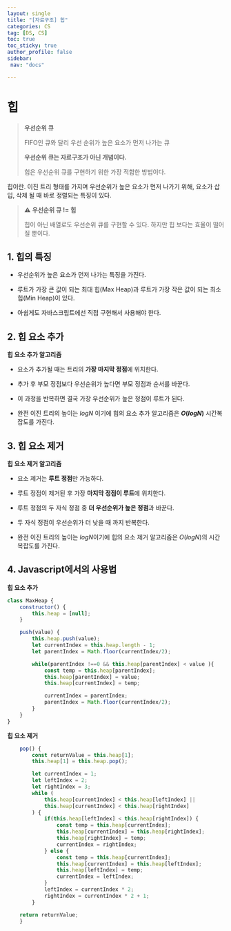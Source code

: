 ```yaml
---
layout: single
title: "[자료구조] 힙"
categories: CS
tag: [DS, CS]
toc: true
toc_sticky: true
author_profile: false
sidebar:
 nav: "docs"

---
```


# 힙

> **우선순위 큐**
> 
> FIFO인 큐와 달리 우선 순위가 높은 요소가 먼저 나가는 큐
> 
> **우선순위 큐는 자료구조가 아닌 개념이다.**
> 
> 힙은 우선순위 큐를 구현하기 위한 가장 적합한 방법이다.

힙이란. 이진 트리 형태를 가지며 우선순위가 높은 요소가 먼저 나가기 위해, 요소가 삽입, 삭제 될 때 바로 정렬되는 특징이 있다.

> ⚠️ **우선순위 큐 != 힙**
> 
> 힙이 아닌 배열로도 우선순위 큐를 구현할 수 있다. 하지만 힙 보다는 효율이 떨어질 뿐이다.

## 1. 힙의 특징

- 우선순위가 높은 요소가 먼저 나가는 특징을 가진다.

- 루트가 가장 큰 값이 되는 최대 힙(Max Heap)과 루트가 가장 작은 값이 되는 최소 힙(Min Heap)이 있다.

- 아쉽게도 자바스크립트에선 직접 구현해서 사용해야 한다.

## 2. 힙 요소 추가

**힙 요소 추가 알고리즘**

- 요소가 추가될 때는 트리의 **가장 마지막 정점**에 위치한다.

- 추가 후 부모 정점보다 우선순위가 높다면 부모 정점과 순서를 바꾼다.

- 이 과정을 반복하면 결국 가장 우선순위가 높은 정점이 루트가 된다.

- 완전 이진 트리의 높이는 $logN$ 이기에 힙의 요소 추가 알고리즘은 **$O(logN)$** 시간복잡도를 가진다.

## 3. 힙 요소 제거

**힙 요소 제거 알고리즘**

- 요소 제거는 **루트 정점**만 가능하다.

- 루트 정점이 제거된 후 가장 **마지막 정점이 루트**에 위치한다.

- 루트 정점의 두 자식 정점 중 **더 우선순위가 높은 정점**과 바꾼다.

- 두 자식 정점이 우선순위가 더 낮을 때 까지 반복한다.

- 완전 이진 트리의 높이는 $logN$이기에 힙의 요소 제거 알고리즘은 $O(logN)$의 시간복잡도를 가진다. 

## 4. Javascript에서의 사용법

**힙 요소 추가**

```js
class MaxHeap {
    constructor() {
        this.heap = [null];
    }

    push(value) {
        this.heap.push(value);
        let currentIndex = this.heap.length - 1;
        let parentIndex = Math.floor(currentIndex/2);

        while(parentIndex !==0 && this.heap[parentIndex] < value ){
            const temp = this.heap[parentIndex];
            this.heap[parentIndex] = value;
            this.heap[currentIndex] = temp;

            currentIndex = parentIndex;
            parentIndex = Math.floor(currentIndex/2);
        }
    }
}
```

**힙 요소 제거**

```js
    pop() {
        const returnValue = this.heap[1];
        this.heap[1] = this.heap.pop();

        let currentIndex = 1;
        let leftIndex = 2;
        let rightIndex = 3;
        while (
            this.heap[currentIndex] < this.heap[leftIndex] ||
            this.heap[currentIndex] < this.heap[rightIndex]
        ) {
            if(this.heap[leftIndex] < this.heap[rightIndex]) {
                const temp = this.heap[currentIndex];
                this.heap[currentIndex] = this.heap[rightIndex];
                this.heap[rightIndex] = temp;
                currentIndex = rightIndex;
            } else {
                const temp = this.heap[currentIndex];
                this.heap[currentIndex] = this.heap[leftIndex];
                this.heap[leftIndex] = temp;
                currentIndex = leftIndex;
            }
            leftIndex = currentIndex * 2;
            rightIndex = currentIndex * 2 + 1;
        }

    return returnValue;
    }
```
